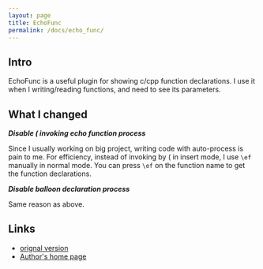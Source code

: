 ```yaml
---
layout: page
title: EchoFunc
permalink: /docs/echo_func/
---
```


## Intro

EchoFunc is a useful plugin for showing c/cpp function declarations. I use it when I writing/reading functions, and need to see its parameters.

## What I changed

***Disable ( invoking echo function process***

Since I usually working on big project, writing code with auto-process is pain to me.  For efficiency, instead of invoking by ( in insert mode, I use `\ef` manually in normal mode.  You can press `\ef` on the function name to get the function declarations.

***Disable balloon declaration process***

Same reason as above.

## Links

* [orignal version](http://www.vim.org/scripts/script.php?script_id=1735)
* [Author's home page](http://mbbill.googlepages.com)
